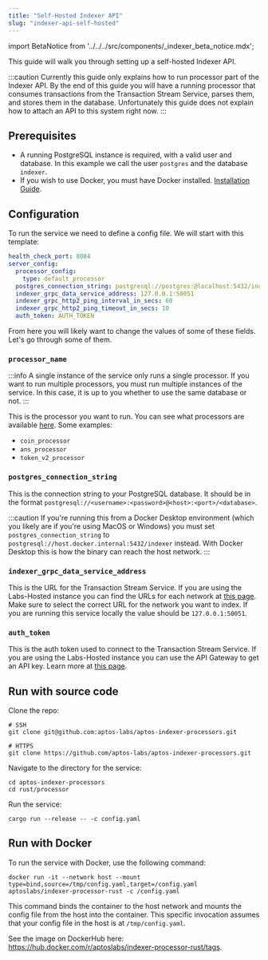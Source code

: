 ```yaml
---
title: "Self-Hosted Indexer API"
slug: "indexer-api-self-hosted"
---
```


import BetaNotice from '../../../src/components/\_indexer_beta_notice.mdx';

<BetaNotice />

This guide will walk you through setting up a self-hosted Indexer API.

:::caution
Currently this guide only explains how to run processor part of the Indexer API. By the end of this guide you will have a running processor that consumes transactions from the Transaction Stream Service, parses them, and stores them in the database. Unfortunately this guide does not explain how to attach an API to this system right now.
:::

## Prerequisites

- A running PostgreSQL instance is required, with a valid user and database. In this example we call the user `postgres` and the database `indexer`.
- If you wish to use Docker, you must have Docker installed. [Installation Guide](https://docs.docker.com/get-docker/).

## Configuration

To run the service we need to define a config file. We will start with this template:

```yaml
health_check_port: 8084
server_config:
  processor_config:
    type: default_processor
  postgres_connection_string: postgresql://postgres:@localhost:5432/indexer
  indexer_grpc_data_service_address: 127.0.0.1:50051
  indexer_grpc_http2_ping_interval_in_secs: 60
  indexer_grpc_http2_ping_timeout_in_secs: 10
  auth_token: AUTH_TOKEN
```

From here you will likely want to change the values of some of these fields. Let's go through some of them.

### `processor_name`

:::info
A single instance of the service only runs a single processor. If you want to run multiple processors, you must run multiple instances of the service. In this case, it is up to you whether to use the same database or not.
:::

This is the processor you want to run. You can see what processors are available [here](https://github.com/aptos-labs/aptos-indexer-processors/blob/main/rust/processor/src/processors/mod.rs#L23). Some examples:

- `coin_processor`
- `ans_processor`
- `token_v2_processor`

### `postgres_connection_string`

This is the connection string to your PostgreSQL database. It should be in the format `postgresql://<username>:<password>@<host>:<port>/<database>`.

:::caution
If you're running this from a Docker Desktop environment (which you likely are if you're using MacOS or Windows) you must set `postgres_connection_string` to `postgresql://host.docker.internal:5432/indexer` instead. With Docker Desktop this is how the binary can reach the host network.
:::

### `indexer_grpc_data_service_address`

This is the URL for the Transaction Stream Service. If you are using the Labs-Hosted instance you can find the URLs for each network at [this page](../txn-stream/labs-hosted). Make sure to select the correct URL for the network you want to index. If you are running this service locally the value should be `127.0.0.1:50051`.

### `auth_token`

This is the auth token used to connect to the Transaction Stream Service. If you are using the Labs-Hosted instance you can use the API Gateway to get an API key. Learn more at [this page](/indexer/txn-stream/labs-hosted).

## Run with source code

Clone the repo:

```
# SSH
git clone git@github.com:aptos-labs/aptos-indexer-processors.git

# HTTPS
git clone https://github.com/aptos-labs/aptos-indexer-processors.git
```

Navigate to the directory for the service:

```
cd aptos-indexer-processors
cd rust/processor
```

Run the service:

```
cargo run --release -- -c config.yaml
```

## Run with Docker

<!--
This doesn't actually work this very moment because:

1. We don't yet publish the image as indexer-processor-rust
2. We don't tag it as latest.

We'll do that soon though: https://aptos-org.slack.com/archives/C04PRP1K1FZ/p1692732083583659
-->

To run the service with Docker, use the following command:

```
docker run -it --network host --mount type=bind,source=/tmp/config.yaml,target=/config.yaml aptoslabs/indexer-processor-rust -c /config.yaml
```

This command binds the container to the host network and mounts the config file from the host into the container. This specific invocation assumes that your config file in the host is at `/tmp/config.yaml`.

See the image on DockerHub here: https://hub.docker.com/r/aptoslabs/indexer-processor-rust/tags.
